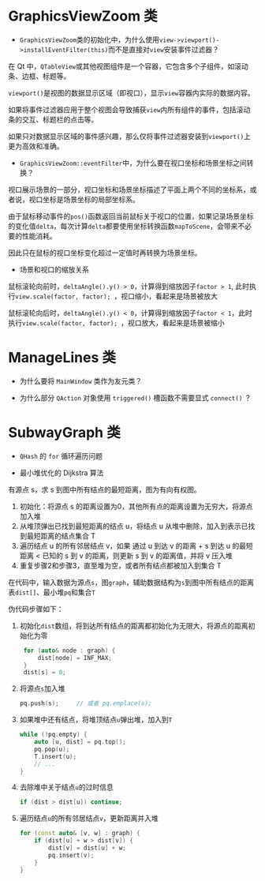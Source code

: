 # GraphicsViewZoom 类

- `GraphicsViewZoom`类的初始化中，为什么使用`view->viewport()->installEventFilter(this)`而不是直接对`view`安装事件过滤器？

在 Qt 中，`QTableView`或其他视图组件是一个容器，它包含多个子组件，如滚动条、边框、标题等。

`viewport()`是视图的数据显示区域（即视口），显示`view`容器内实际的数据内容。

如果将事件过滤器应用于整个视图会导致捕获`view`内所有组件的事件，包括滚动条的交互、标题栏的点击等。

如果只对数据显示区域的事件感兴趣，那么仅将事件过滤器安装到`viewport()`上更为高效和准确。

- `GraphicsViewZoom::eventFilter`中，为什么要在视口坐标和场景坐标之间转换？

视口展示场景的一部分，视口坐标和场景坐标描述了平面上两个不同的坐标系，或者说，视口坐标是场景坐标的局部坐标系。

由于鼠标移动事件的`pos()`函数返回当前鼠标关于视口的位置，如果记录场景坐标的变化值`delta`，每次计算`delta`都要使用坐标转换函数`mapToScene`，会带来不必要的性能消耗。

因此只在鼠标的视口坐标变化超过一定值时再转换为场景坐标。

- 场景和视口的缩放关系

鼠标滚轮向前时，`deltaAngle().y() > 0`，计算得到缩放因子`factor > 1`, 此时执行`view.scale(factor, factor); `，视口缩小，看起来是场景被放大

鼠标滚轮向后时，`deltaAngle().y() < 0`，计算得到缩放因子`factor < 1`，此时执行`view.scale(factor, factor); `，视口放大，看起来是场景被缩小



# ManageLines 类

- 为什么要将 `MainWindow` 类作为友元类？


- 为什么部分 `QAction` 对象使用 `triggered()` 槽函数不需要显式 `connect()` ？


# SubwayGraph 类

- `QHash` 的 `for` 循环遍历问题



- 最小堆优化的 Dijkstra 算法

有源点 s，求 s 到图中所有结点的最短距离，图为有向有权图。

1. 初始化：将源点 s 的距离设置为0，其他所有点的距离设置为无穷大，将源点加入堆
2. 从堆顶弹出已找到最短距离的结点 u，将结点 u 从堆中删除，加入到表示已找到最短距离的结点集合 T
3. 遍历结点 u 的所有邻居结点 v，如果 通过 u 到达 v 的距离 + s 到达 u 的最短距离 < 已知的 s 到 v 的距离，则更新 s 到 v 的距离值，并将 v 压入堆
4. 重复步骤2和步骤3，直至堆为空，或者所有结点都被加入到集合 T

在代码中，输入数据为源点`s`，图`graph`，辅助数据结构为`s`到图中所有结点的距离表`dist[]`、最小堆`pq`和集合`T`

伪代码步骤如下：

1. 初始化`dist`数组，将到达所有结点的距离都初始化为无限大，将源点的距离初始化为零
   ```c++
    for (auto& node : graph) {
        dist[node] = INF_MAX;
    }
    dist[s] = 0;
    ```
2. 将源点`s`加入堆
    ```c++
    pq.push(s);     // 或者 pq.emplace(s);
    ```
3. 如果堆中还有结点，将堆顶结点`u`弹出堆，加入到`T`
    ```c++
    while (!pq.empty) {
        auto [u, dist] = pq.top(); 
        pq.pop(u);
        T.insert(u);
        // ...
    }
    ```
4. 去除堆中关于结点`u`的过时信息
    ```c++
    if (dist > dist[u]) continue;
    ```
5. 遍历结点`u`的所有邻居结点`v`，更新距离并入堆
    ```c++
    for (const auto& [v, w] : graph) {
        if (dist[u] + w > dist[v]) {
            dist[v] = dist[u] + w;
            pq.insert(v);
        }    
    }
    ```


















